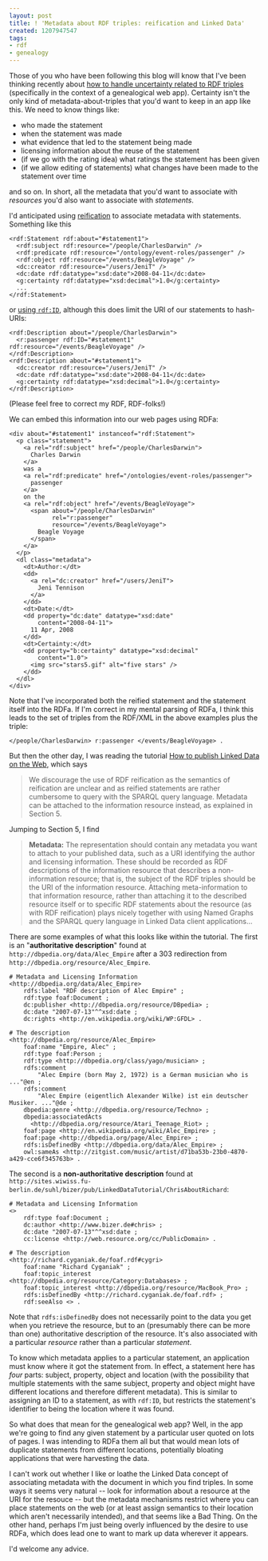 ```yaml
---
layout: post
title: ! 'Metadata about RDF triples: reification and Linked Data'
created: 1207947547
tags:
- rdf
- genealogy
---
```

Those of you who have been following this blog will know that I've been thinking recently about [how to handle uncertainty related to RDF triples][4] (specifically in the context of a genealogical web app). Certainty isn't the only kind of metadata-about-triples that you'd want to keep in an app like this. We need to know things like:

  * who made the statement
  * when the statement was made
  * what evidence that led to the statement being made
  * licensing information about the reuse of the statement
  * (if we go with the rating idea) what ratings the statement has been given
  * (if we allow editing of statements) what changes have been made to the statement over time

and so on. In short, all the metadata that you'd want to associate with *resources* you'd also want to associate with *statements*.

[4]: http://www.jenitennison.com/blog/node/67#comment-4512 "Jeni's Musings: Web 2.0 project: RDF and uncertainty"

<!--break-->

I'd anticipated using [reification][2] to associate metadata with statements. Something like this

    <rdf:Statement rdf:about="#statement1">
      <rdf:subject rdf:resource="/people/CharlesDarwin" />
      <rdf:predicate rdf:resource="/ontology/event-roles/passenger" />
      <rdf:object rdf:resource="/events/BeagleVoyage" />
      <dc:creator rdf:resource="/users/JeniT" />
      <dc:date rdf:datatype="xsd:date">2008-04-11</dc:date>
      <g:certainty rdf:datatype="xsd:decimal">1.0</g:certainty>
      ...
    </rdf:Statement>

or [using `rdf:ID`][3], although this does limit the URI of our statements to hash-URIs:

    <rdf:Description about="/people/CharlesDarwin">
      <r:passenger rdf:ID="#statement1" rdf:resource="/events/BeagleVoyage" /> 
    </rdf:Description>
    <rdf:Description about="#statement1">
      <dc:creator rdf:resource="/users/JeniT" />
      <dc:date rdf:datatype="xsd:date">2008-04-11</dc:date>
      <g:certainty rdf:datatype="xsd:decimal">1.0</g:certainty>
    </rdf:Description>

[2]: http://www.w3.org/TR/rdf-primer/#reification "W3C: RDF Primer: Reification"
[3]: http://www.w3.org/TR/2004/REC-rdf-syntax-grammar-20040210/#section-Syntax-reifying "W3C: RDF/XML Syntax Specification: Reifying Statements: rdf:ID"

(Please feel free to correct my RDF, RDF-folks!)

We can embed this information into our web pages using RDFa:

    <div about="#statement1" instanceof="rdf:Statement">
      <p class="statement">
        <a rel="rdf:subject" href="/people/CharlesDarwin">
          Charles Darwin
        </a>
        was a
        <a rel="rdf:predicate" href="/ontologies/event-roles/passenger">
          passenger
        </a>
        on the
        <a rel="rdf:object" href="/events/BeagleVoyage">
          <span about="/people/CharlesDarwin" 
                rel="r:passenger" 
                resource="/events/BeagleVoyage">
            Beagle Voyage
          </span>
        </a>
      </p>
      <dl class="metadata">
        <dt>Author:</dt>
        <dd>
          <a rel="dc:creator" href="/users/JeniT">
            Jeni Tennison
          </a>
        </dd>
        <dt>Date:</dt>
        <dd property="dc:date" datatype="xsd:date" 
            content="2008-04-11">
          11 Apr, 2008
        </dd>
        <dt>Certainty:</dt>
        <dd property="b:certainty" datatype="xsd:decimal"
            content="1.0">
          <img src="stars5.gif" alt="five stars" />
        </dd>
      </dl>
    </div>

Note that I've incorporated both the reified statement and the statement itself into the RDFa. If I'm correct in my mental parsing of RDFa, I think this leads to the set of triples from the RDF/XML in the above examples plus the triple:

    </people/CharlesDarwin> r:passenger </events/BeagleVoyage> .

But then the other day, I was reading the tutorial [How to publish Linked Data on the Web][1], which says

> We discourage the use of RDF reification as the semantics of reification are unclear and as reified statements are rather cumbersome to query with the SPARQL query language. Metadata can be attached to the information resource instead, as explained in Section 5.

[1]: http://www4.wiwiss.fu-berlin.de/bizer/pub/LinkedDataTutorial/ "How to publish Linked Data on the Web"

Jumping to Section 5, I find

> **Metadata:** The representation should contain any metadata you want to attach to your published data, such as a URI identifying the author and licensing information. These should be recorded as RDF descriptions of the information resource that describes a non-information resource; that is, the subject of the RDF triples should be the URI of the information resource. Attaching meta-information to that information resource, rather than attaching it to the described resource itself or to specific RDF statements about the resource (as with RDF reification) plays nicely together with using Named Graphs and the SPARQL query language in Linked Data client applications...

There are some examples of what this looks like within the tutorial. The first is an "**authoritative description**" found at `http://dbpedia.org/data/Alec_Empire` after a 303 redirection from `http://dbpedia.org/resource/Alec_Empire`.

    # Metadata and Licensing Information
    <http://dbpedia.org/data/Alec_Empire>
        rdfs:label "RDF description of Alec Empire" ;
        rdf:type foaf:Document ;
        dc:publisher <http://dbpedia.org/resource/DBpedia> ;
        dc:date "2007-07-13"^^xsd:date ;
        dc:rights <http://en.wikipedia.org/wiki/WP:GFDL> .
    
    # The description
    <http://dbpedia.org/resource/Alec_Empire> 
        foaf:name "Empire, Alec" ;
        rdf:type foaf:Person ;
        rdf:type <http://dbpedia.org/class/yago/musician> ;
        rdfs:comment
            "Alec Empire (born May 2, 1972) is a German musician who is ..."@en ;
        rdfs:comment
            "Alec Empire (eigentlich Alexander Wilke) ist ein deutscher Musiker. ..."@de ;
        dbpedia:genre <http://dbpedia.org/resource/Techno> ;
        dbpedia:associatedActs 
          <http://dbpedia.org/resource/Atari_Teenage_Riot> ;
        foaf:page <http://en.wikipedia.org/wiki/Alec_Empire> ;
        foaf:page <http://dbpedia.org/page/Alec_Empire> ; 
        rdfs:isDefinedBy <http://dbpedia.org/data/Alec_Empire> ;
        owl:sameAs <http://zitgist.com/music/artist/d71ba53b-23b0-4870-a429-cce6f345763b> .

The second is a **non-authoritative description** found at `http://sites.wiwiss.fu-berlin.de/suhl/bizer/pub/LinkedDataTutorial/ChrisAboutRichard`:

    # Metadata and Licensing Information
    <>
        rdf:type foaf:Document ;
        dc:author <http://www.bizer.de#chris> ;
        dc:date "2007-07-13"^^xsd:date ;
        cc:license <http://web.resource.org/cc/PublicDomain> .
    
    # The description
    <http://richard.cyganiak.de/foaf.rdf#cygri> 
        foaf:name "Richard Cyganiak" ;
        foaf:topic_interest <http://dbpedia.org/resource/Category:Databases> ;
        foaf:topic_interest <http://dbpedia.org/resource/MacBook_Pro> ;
        rdfs:isDefinedBy <http://richard.cyganiak.de/foaf.rdf> ;
        rdf:seeAlso <> .

Note that `rdfs:isDefinedBy` does not necessarily point to the data you get when you retrieve the resource, but to an (presumably there can be more than one) authoritative description of the resource. It's also associated with a particular *resource* rather than a particular *statement*.

To know which metadata applies to a particular statement, an application must know where it got the statement from. In effect, a statement here has *four* parts: subject, property, object and location (with the possibility that multiple statements with the same subject, property and object might have different locations and therefore different metadata). This is similar to assigning an ID to a statement, as with `rdf:ID`, but restricts the statement's identifier to being the location where it was found.

So what does that mean for the genealogical web app? Well, in the app we're going to find any given statement by a particular user quoted on lots of pages. I was intending to RDFa them all but that would mean lots of duplicate statements from different locations, potentially bloating applications that were harvesting the data.

I can't work out whether I like or loathe the Linked Data concept of associating metadata with the document in which you find triples. In some ways it seems very natural -- look for information about a resource at the URI for the resouce -- but the metadata mechanisms restrict where you can place statements on the web (or at least assign semantics to their location which aren't necessarily intended), and that seems like a Bad Thing. On the other hand, perhaps I'm just being overly influenced by the desire to use RDFa, which does lead one to want to mark up data wherever it appears.

I'd welcome any advice.
